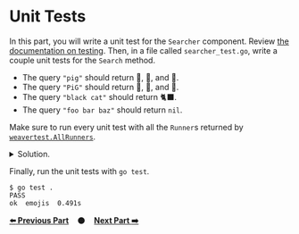 # Unit Tests

In this part, you will write a unit test for the `Searcher` component. Review
[the documentation on testing][testing]. Then, in a file called
`searcher_test.go`, write a couple unit tests for the `Search` method.

- The query `"pig"` should return 🐖, 🐷, and 🐽.
- The query `"PiG"` should return 🐖, 🐷, and 🐽.
- The query `"black cat"` should return 🐈‍⬛.
- The query `"foo bar baz"` should return `nil`.

Make sure to run every unit test with all the `Runner`s returned by
[`weavertest.AllRunners`][AllRunners].

<details>
<summary>Solution.</summary>

TODO(mwhittaker): Embed solution here.
</details>

Finally, run the unit tests with `go test`.

```
$ go test .
PASS
ok	emojis	0.491s
```

[**:arrow_left: Previous Part**](../02)
&nbsp;&nbsp;&nbsp;:black_circle:&nbsp;&nbsp;&nbsp;
[**Next Part :arrow_right:**](../04)

[testing]: https://serviceweaver.dev/docs.html#testing
[AllRunners]: https://pkg.go.dev/github.com/ServiceWeaver/weaver@v0.12.0/weavertest#AllRunners
